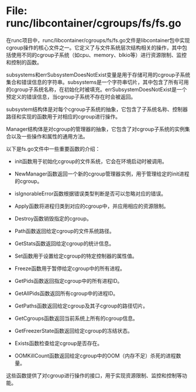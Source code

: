 # File: runc/libcontainer/cgroups/fs/fs.go

在runc项目中，runc/libcontainer/cgroups/fs/fs.go文件是libcontainer包中实现cgroup操作的核心文件之一。它定义了与文件系统层次结构相关的操作，其中包括使用不同的cgroup子系统（如cpu、memory、blkio等）进行资源限制、监控和控制的函数。

subsystems和errSubsystemDoesNotExist变量是用于存储可用的cgroup子系统集合和错误信息的字符串。subsystems是一个字符串切片，其中包含了所有可用的cgroup子系统名称，在初始化时被填充。errSubsystemDoesNotExist是一个预定义的错误信息，当cgroup子系统不存在时会被返回。

subsystem结构体是对每个cgroup子系统的抽象，它包含了子系统名称、控制器路径和实现的函数用于对相应的cgroup进行操作。

Manager结构体是对cgroup的管理器的抽象，它包含了对cgroup子系统的实例集合以及一些操作和属性的通用方法。

以下是fs.go文件中一些重要函数的介绍：

- init函数用于初始化cgroup的文件系统，它会在环境启动时被调用。

- NewManager函数返回一个新的cgroup管理器实例，用于管理给定的init进程的cgroup。

- isIgnorableError函数根据错误类型判断是否可以忽略对应的错误。

- Apply函数将进程归类到对应的cgroup中，并应用相应的资源限制。

- Destroy函数销毁指定的cgroup。

- Path函数返回给定cgroup的文件系统路径。

- GetStats函数返回给定cgroup的统计信息。

- Set函数用于设置给定cgroup的特定控制器的属性值。

- Freeze函数用于暂停给定cgroup中的所有进程。

- GetPids函数返回指定cgroup中的所有进程ID。

- GetAllPids函数返回所有cgroup中的进程ID。

- GetPaths函数返回给定cgroup及其子cgroup的路径切片。

- GetCgroups函数返回当前系统上所有的cgroup信息。

- GetFreezerState函数返回给定cgroup的冻结状态。

- Exists函数检查给定cgroup是否存在。

- OOMKillCount函数返回给定cgroup中的OOM（内存不足）杀死的进程数量。

这些函数提供了对cgroup进行操作的接口，用于实现资源限制、监控和控制等功能。

